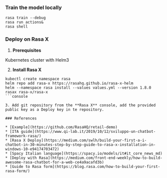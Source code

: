 
### Train the model locally

```console
rasa train --debug
rasa run actions&
rasa shell
```

### Deploy on Rasa X

1. **Prerequisites**

Kubernetes cluster with Helm3 

2. **Install Rasa X**

```console
kubectl create namespace rasa
helm repo add rasa-x https://rasahq.github.io/rasa-x-helm
helm --namespace rasa install --values values.yml --version 1.8.0 rasax rasa-x/rasa-x
```console

3. Add git repository from the **Rasa X** console, add the provided public key as a Deploy key in te repository.

### References 

* [Example](https://github.com/RasaHQ/retail-demo)
* [ITA guide](https://www.qi-lab.it/2019/10/12/sviluppo-un-chatbot-framework-rasa/)
* [Rasa X Deploy](https://medium.com/swlh/build-your-first-a-i-chatbot-in-30-minutes-step-by-step-guide-to-rasa-x-installation-in-windows-10-e94174703472)
* [Spacy Italian language](https://spacy.io/models/it#it_core_news_md)
* [Deploy with Rasa](https://medium.com/front-end-weekly/how-to-build-awesome-rasa-chatbot-for-a-web-ce4a9acafd3b)
* [Guide to Rasa form](https://blog.rasa.com/how-to-build-your-first-rasa-form/)